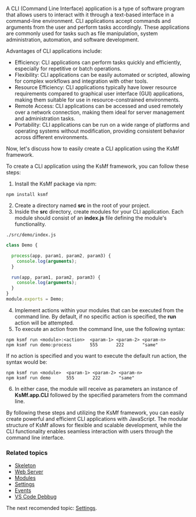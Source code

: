 A CLI (Command Line Interface) application is a type of software program that allows users to interact with it through a text-based interface in a command-line environment. CLI applications accept commands and arguments from the user and perform tasks accordingly. These applications are commonly used for tasks such as file manipulation, system administration, automation, and software development.

Advantages of CLI applications include:

- Efficiency: CLI applications can perform tasks quickly and efficiently, especially for repetitive or batch operations.
- Flexibility: CLI applications can be easily automated or scripted, allowing for complex workflows and integration with other tools.
- Resource Efficiency: CLI applications typically have lower resource requirements compared to graphical user interface (GUI) applications, making them suitable for use in resource-constrained environments.
- Remote Access: CLI applications can be accessed and used remotely over a network connection, making them ideal for server management and administration tasks.
- Portability: CLI applications can be run on a wide range of platforms and operating systems without modification, providing consistent behavior across different environments.

Now, let's discuss how to easily create a CLI application using the KsMf framework.

To create a CLI application using the KsMf framework, you can follow these steps:

1. Install the KsMf package via npm:

```
npm install ksmf
```

2. Create a directory named **src** in the root of your project.
3. Inside the **src** directory, create modules for your CLI application. Each module should consist of an **index.js** file defining the module's functionality.

```
./src/demo/index.js
```

```js
class Demo {

  process(app, param1, param2, param3) {
    console.log(arguments);
  }

  run(app, param1, param2, param3) {
    console.log(arguments);
  }
}
module.exports = Demo;
```

4. Implement actions within your modules that can be executed from the command line. By default, if no specific action is specified, the **run** action will be attempted.
5. To execute an action from the command line, use the following syntax:

```
npm ksmf run <module>:<action>  <param-1> <param-2> <param-n>
npm ksmf run demo:process       555       222       "same"
```

If no action is specified and you want to execute the default run action, the syntax would be:

```
npm ksmf run <module>  <param-1> <param-2> <param-n>
npm ksmf run demo      555       222       "same"
```

6. In either case, the module will receive as parameters an instance of **KsMf.app.CLI** followed by the specified parameters from the command line.

By following these steps and utilizing the KsMf framework, you can easily create powerful and efficient CLI applications with JavaScript. The modular structure of KsMf allows for flexible and scalable development, while the CLI functionality enables seamless interaction with users through the command line interface.

### Related topics

- [Skeleton](./common.project_skeleton.md)
- [Web Server](./advanced.app_web.md)
- [Modules](./common.modules.md)
- [Settings](./advanced.setting.md)
- [Events](./advanced.events.md)
- [VS Code Debbug](./advanced.ide.md)

The next recomended topic: [Settings](./advanced.setting.md).
